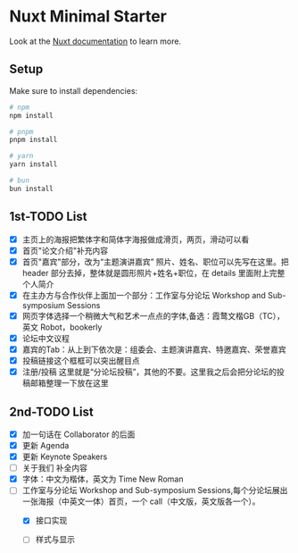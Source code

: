 # Nuxt Minimal Starter

Look at the [Nuxt documentation](https://nuxt.com/docs/getting-started/introduction) to learn more.

## Setup

Make sure to install dependencies:

```bash
# npm
npm install

# pnpm
pnpm install

# yarn
yarn install

# bun
bun install
```

## 1st-TODO List

 - [x] 主页上的海报把繁体字和简体字海报做成滑页，两页，滑动可以看
 - [x] 首页"论文介绍"补充内容
 - [x] 首页"嘉宾"部分，改为“主题演讲嘉宾” 照片、姓名、职位可以先写在这里。把 header 部分去掉，整体就是圆形照片+姓名+职位，在 details 里面附上完整个人简介
 - [x] 在主办方与合作伙伴上面加一个部分：工作室与分论坛 Workshop and Sub-symposium Sessions
 - [x] 网页字体选择一个稍微大气和艺术一点点的字体,备选：霞鹜文楷GB（TC），英文 Robot，bookerly
 - [x] 论坛中文议程
 - [x] 嘉宾的Tab：从上到下依次是：组委会、主题演讲嘉宾、特邀嘉宾、荣誉嘉宾
 - [x] 投稿链接这个框框可以突出醒目点
 - [x] 注册/投稿 这里就是“分论坛投稿”，其他的不要。这里我之后会把分论坛的投稿邮箱整理一下放在这里

## 2nd-TODO List
 - [x] 加一句话在 Collaborator 的后面
 - [x] 更新 Agenda
 - [x] 更新 Keynote Speakers 
 - [ ] 关于我们 补全内容
 - [x] 字体：中文为楷体，英文为 Time New Roman
 - [ ] 工作室与分论坛 Workshop and Sub-symposium Sessions,每个分论坛展出一张海报（中英文一体）首页，一个 call（中文版，英文版各一个）。
    - [x] 接口实现
    - [ ] 样式与显示

